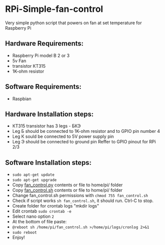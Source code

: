 # RPi-Simple-fan-control
Very simple python script that powers on fan at set temperature for Raspberry Pi

## Hardware Requirements:
- Raspberry Pi model B 2 or 3
- 5v Fan
- transistor КТ315
- 1K-ohm resistor

## Software Requirements:
- Raspbian

## Hardware Installation steps:
- КТ315 transistor has 3 legs - БКЭ
- Leg Б should be connected to 1K-ohm resistor and to GPIO pin number 4
- Leg К sould be connected to 5V power supply pin
- Leg Э should be connected to ground pin
Reffer to GPIO pinout for RPi 2/3

## Software Installation steps:
- ```sudo apt-get update```
- ```sudo apt-get upgrade```
- Copy [fan_control.py](https://github.com/nockab/RPi-Simple-fan-control/blob/master/fan_control.py) contents or file to home/pi/ folder
- Copy [fan_control.sh](https://github.com/nockab/RPi-Simple-fan-control/blob/master/fan_control.sh) contents or file to home/pi/ folder
- Change fan_control.sh permissions with ```chmod 755 fan_control.sh```
- Check if script works ```sh fan_control.sh```, it should run. Ctrl-C to stop.
- Create folder for crontab logs "mkdir logs"
- Edit crontab ```sudo crontab -e```
- Select nano option ```2```
- At the bottom of file paste:
- ```@reboot sh /home/pi/fan_control.sh >/home/pi/logs/cronlog 2>&1```
- ```sudo reboot```
- Enjoy!
